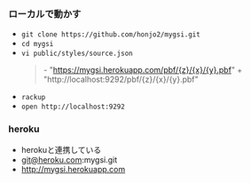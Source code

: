 ### ローカルで動かす
- `git clone https://github.com/honjo2/mygsi.git`
- `cd mygsi`
- `vi public/styles/source.json`
  > \- "https://mygsi.herokuapp.com/pbf/{z}/{x}/{y}.pbf"
  > \+ "http://localhost:9292/pbf/{z}/{x}/{y}.pbf"
- `rackup`
- `open http://localhost:9292`


### heroku
- herokuと連携している
- git@heroku.com:mygsi.git
- http://mygsi.herokuapp.com
